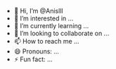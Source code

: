 - 👋 Hi, I’m @Anislll
- 👀 I’m interested in ...
- 🌱 I’m currently learning ...
- 💞️ I’m looking to collaborate on ...
- 📫 How to reach me ...
- 😄 Pronouns: ...
- ⚡ Fun fact: ...

<!---
anislll/anislll is a ✨ special ✨ repository because its `README.md` (this file) appears on your GitHub profile.
You can click the Preview link to take a look at your changes.
--->
